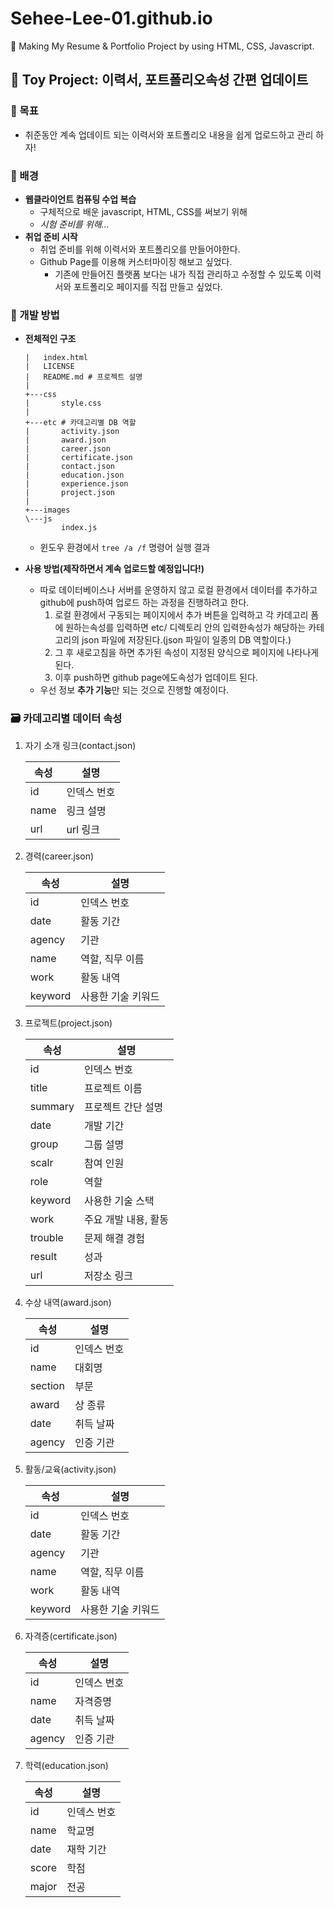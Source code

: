 # Sehee-Lee-01.github.io

🪪 Making My Resume & Portfolio Project by using HTML, CSS, Javascript.

## 🤖 Toy Project: 이력서, 포트폴리오속성 간편 업데이트

### 🌟 목표

- 취준동안 계속 업데이트 되는 이력서와 포트폴리오 내용을 쉽게 업로드하고 관리 하자!

### 🔎 배경

- **웹클라이언트 컴퓨팅 수업 복습**
  - 구체적으로 배운 javascript, HTML, CSS를 써보기 위해
  - _시험 준비를 위해..._
- **취업 준비 시작**
  - 취업 준비를 위해 이력서와 포트폴리오를 만들어야한다.
  - Github Page를 이용해 커스터마이징 해보고 싶었다.
    - 기존에 만들어진 플랫폼 보다는 내가 직접 관리하고 수정할 수 있도록 이력서와 포트폴리오 페이지를 직접 만들고 싶었다.

### 🧾 개발 방법

- **전체적인 구조**

  ```shell
  |   index.html
  |   LICENSE
  |   README.md # 프로젝트 설명
  |
  +---css
  |       style.css
  |
  +---etc # 카데고리별 DB 역할
  |       activity.json
  |       award.json
  |       career.json
  |       certificate.json
  |       contact.json
  |       education.json
  |       experience.json
  |       project.json
  |
  +---images
  \---js
          index.js
  ```

  - 윈도우 환경에서 `tree /a /f` 명령어 실행 결과

- **사용 방법(제작하면서 계속 업로드할 예정입니다!)**

  - 따로 데이터베이스나 서버를 운영하지 않고 로컬 환경에서 데이터를 추가하고 github에 push하여 업로드 하는 과정을 진행하려고 한다.
    1. 로컬 환경에서 구동되는 페이지에서 추가 버튼을 입력하고 각 카데고리 폼에 원하는속성를 입력하면 etc/ 디렉토리 안의 입력한속성가 해당하는 카테고리의 json 파일에 저장된다.(json 파일이 일종의 DB 역할이다.)
    2. 그 후 새로고침을 하면 추가된 속성이 지정된 양식으로 페이지에 나타나게 된다.
    3. 이후 push하면 github page에도속성가 업데이트 된다.
  - 우선 정보 **추가 기능**만 되는 것으로 진행할 예정이다.

### 🗃️ 카데고리별 데이터 속성

1.  자기 소개 링크(contact.json)

    | 속성 | 설명        |
    | ---- | ----------- |
    | id   | 인덱스 번호 |
    | name | 링크 설명   |
    | url  | url 링크    |

2.  경력(career.json)

    | 속성    | 설명               |
    | ------- | ------------------ |
    | id      | 인덱스 번호        |
    | date    | 활동 기간          |
    | agency  | 기관               |
    | name    | 역할, 직무 이름    |
    | work    | 활동 내역          |
    | keyword | 사용한 기술 키워드 |

3.  프로젝트(project.json)

    | 속성    | 설명                 |
    | ------- | -------------------- |
    | id      | 인덱스 번호          |
    | title   | 프로젝트 이름        |
    | summary | 프로젝트 간단 설명   |
    | date    | 개발 기간            |
    | group   | 그룹 설명            |
    | scalr   | 참여 인원            |
    | role    | 역할                 |
    | keyword | 사용한 기술 스택     |
    | work    | 주요 개발 내용, 활동 |
    | trouble | 문제 해결 경험       |
    | result  | 성과                 |
    | url     | 저장소 링크          |

4.  수상 내역(award.json)

    | 속성    | 설명        |
    | ------- | ----------- |
    | id      | 인덱스 번호 |
    | name    | 대회명      |
    | section | 부문        |
    | award   | 상 종류     |
    | date    | 취득 날짜   |
    | agency  | 인증 기관   |

5.  활동/교육(activity.json)

    | 속성    | 설명               |
    | ------- | ------------------ |
    | id      | 인덱스 번호        |
    | date    | 활동 기간          |
    | agency  | 기관               |
    | name    | 역할, 직무 이름    |
    | work    | 활동 내역          |
    | keyword | 사용한 기술 키워드 |

6.  자격증(certificate.json)

    | 속성   | 설명        |
    | ------ | ----------- |
    | id     | 인덱스 번호 |
    | name   | 자격증명    |
    | date   | 취득 날짜   |
    | agency | 인증 기관   |

7.  학력(education.json)

    | 속성  | 설명        |
    | ----- | ----------- |
    | id    | 인덱스 번호 |
    | name  | 학교명      |
    | date  | 재학 기간   |
    | score | 학점        |
    | major | 전공        |
